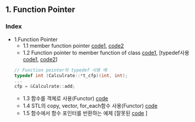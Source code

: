 ## 1. Function Pointer

###  Index
* 1.Function Pointer
  * 1.1 member function pointer [code1](https://github.com/csbyun-data/CPP-Pro/blob/main/chap02/Function_Pointer/Function_Pointer1.cpp), [code2](https://github.com/csbyun-data/CPP-Pro/blob/main/chap02/Function_Pointer/Function_Pointer2.cpp)
  * 1.2 Function pointer to member function of class [code1](https://github.com/csbyun-data/CPP-Pro/blob/main/chap02/Function_Pointer/Function_Pointer3.cpp), [typedef사용[code1](https://github.com/csbyun-data/CPP-Pro/blob/main/chap02/Function_Pointer/Function_Pointer_typedef.cpp), [code2](https://github.com/csbyun-data/CPP-Pro/blob/main/chap02/Function_Pointer/Function_Pointer_typedef2.cpp)]
  ```c
  // Function pointer의 typedef 사용 예
  typedef int (Calculrate::*t_cfp)(int, int);
  ...
  cfp = &Calculrate::add;
  ```
  * 1.3 함수를 객체로 사용(Functor) [code](https://github.com/csbyun-data/CPP-Pro/blob/main/chap02/Function_Pointer/Functor1.cpp)    
  * 1.4 STL의 copy, vector, for_each함수 사용(Functor) [code](https://github.com/csbyun-data/CPP-Pro/blob/main/chap02/Function_Pointer/Functor2.cpp)
  * 1.5 함수에서 함수 포인터를 반환하는 예제 [잘못된 [code](https://github.com/csbyun-data/CPP-Pro/blob/main/chap02/Function_Pointer/Return_Function_Pointer1.c) ]
